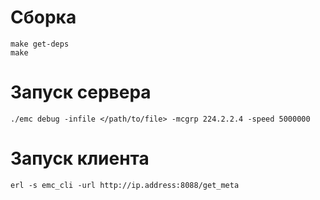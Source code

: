 # Сборка

	make get-deps
	make

# Запуск сервера

	./emc debug -infile </path/to/file> -mcgrp 224.2.2.4 -speed 5000000

# Запуск клиента

	erl -s emc_cli -url http://ip.address:8088/get_meta
	
